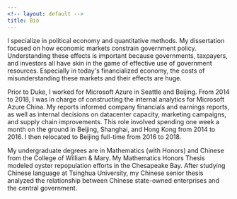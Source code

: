```yaml
---
<!-- layout: default -->
title: Bio
---
```


<!-- ## Bio -->

I specialize in political economy and quantitative methods. My dissertation focused on how economic markets constrain government policy. Understanding these effects is important because governments, taxpayers, and investors all have skin in the game of effective use of government resources. Especially in today's financialized economy, the costs of misunderstanding these markets and their effects are huge.

<!-- I have taken coursework in the Political Science, Economics, Mathematics, and Public Policy departments. -->
<!-- I am a Research Associate in [Devlab@Duke](https://www.devlabduke.com/) working on the Machine Learning for Peace project. Our team is predicting civil space movements across the world using data scraped from news stories online. We then apply a supervised classifier to find relevant events and forecast movements particular to each country.   -->

Prior to Duke, I worked for Microsoft Azure in Seattle and Beijing. From 2014 to 2018, I was in charge of constructing the internal analytics for Microsoft Azure China. My reports informed company financials and earnings reports, as well as internal decisions on datacenter capacity, marketing campaigns, and supply chain improvements. This role involved spending one week a month on the ground in Beijing, Shanghai, and Hong Kong from 2014 to 2016. I then relocated to Beijing full-time from 2016 to 2018.

My undergraduate degrees are in Mathematics (with Honors) and Chinese from the College of William & Mary. My Mathematics Honors Thesis modeled oyster repopulation efforts in the Chesapeake Bay. After studying Chinese language at Tsinghua University, my Chinese senior thesis analyzed the relationship between Chinese state-owned enterprises and the central government.

